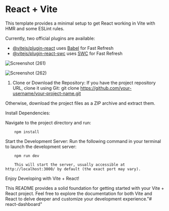 # React + Vite

This template provides a minimal setup to get React working in Vite with HMR and some ESLint rules.

Currently, two official plugins are available:

- [@vitejs/plugin-react](https://github.com/vitejs/vite-plugin-react/blob/main/packages/plugin-react/README.md) uses [Babel](https://babeljs.io/) for Fast Refresh
- [@vitejs/plugin-react-swc](https://github.com/vitejs/vite-plugin-react-swc) uses [SWC](https://swc.rs/) for Fast Refresh

![Screenshot (261)](https://github.com/phanitejakarri/react-dash/assets/67199143/408628f0-6013-40aa-9654-65bf385d7ea9)


![Screenshot (262)](https://github.com/phanitejakarri/react-dash/assets/67199143/d850c008-5304-4faa-b0e2-76276f79aa6b)


1. Clone or Download the Repository:
    If you have the project repository URL, clone it using Git:
    git clone https://github.com/your-username/your-project-name.git

Otherwise, download the project files as a ZIP archive and extract them.

Install Dependencies:

Navigate to the project directory and run:
        
        npm install

Start the Development Server:
Run the following command in your terminal to launch the development server:

        npm run dev

        This will start the server, usually accessible at http://localhost:3000/ by default (the exact port may vary).


Enjoy Developing with Vite + React!

This README provides a solid foundation for getting started with your Vite + React project. Feel free to explore the documentation for both Vite and React to delve deeper and customize your development experience."# react-dashboard" 
